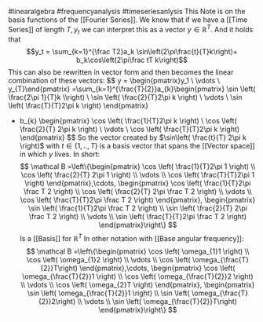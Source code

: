 #linearalgebra #frequencyanalysis #timeseriesanlysis 
This Note is on the basis functions of the [[Fourier Series]]. 
We know that if we have a [[Time Series]] of length $T, y_t$ we can interpret this as a vector $y\in\mathbb R^T$. And it holds that 
$$y_t = \sum_{k=1}^{\frac T2}a_k \sin\left(2\pi\frac{t}{T}k\right)+ b_k\cos\left(2\pi\frac tT k\right)$$
This can also be rewritten in vector form and then becomes the linear combination of these vectors:
$$
y = \begin{pmatrix}y_1 \\
\vdots \\
y_{T}\end{pmatrix} =\sum_{k=1}^{\frac{T}{2}}a_{k}\begin{pmatrix}
\sin \left( \frac{2\pi 1}{T}k  \\\right) \\
\sin \left( \frac{2}{T}2\pi k \right)   \\
\vdots \\
\sin \left( \frac{T}{T}2\pi k \right)
\end{pmatrix}
+ b_{k} \begin{pmatrix}
\cos \left( \frac{1}{T}2\pi k \right) \\
\cos \left( \frac{2}{T} 2\pi k \right)  \\
\vdots \\
\cos \left( \frac{T}{T}2\pi k \right) 
\end{pmatrix}
$$
So the vector created by $\sin\left( \frac{t}{T} 2\pi k \right)$ with $t \in \{1,..,T\}$ is a basis vector that spans the [[Vector space]] in which $y$ lives.
In short:
$$
\mathcal B =\left\{\begin{pmatrix}
\cos \left( \frac{1}{T}2\pi 1 \right) \\
\cos \left( \frac{2}{T} 2\pi 1 \right)  \\
\vdots \\
\cos \left( \frac{T}{T}2\pi 1 \right) 
\end{pmatrix},\cdots, \begin{pmatrix}
\cos \left( \frac{1}{T}2\pi \frac T 2  \right) \\
\cos \left( \frac{2}{T} 2\pi \frac T 2  \right)  \\
\vdots \\
\cos \left( \frac{T}{T}2\pi \frac T 2 \right) 
\end{pmatrix}, \begin{pmatrix}
\sin  \left( \frac{1}{T}2\pi \frac T 2  \right) \\
\sin \left( \frac{2}{T} 2\pi \frac T 2  \right)  \\
\vdots \\
\sin \left( \frac{T}{T}2\pi \frac T 2 \right) 
\end{pmatrix}\right\}
$$
Is a [[Basis]] for $\mathbb{R}^T$ In other notation with [[Base angular frequency]]:
$$
\mathcal B =\left\{\begin{pmatrix}
\cos \left( \omega_{1}1 \right) \\
\cos \left( \omega_{1}2 \right)  \\
\vdots \\
\cos \left( \omega_{\frac{T}{2}}T\right) 
\end{pmatrix},\cdots, \begin{pmatrix}
\cos \left( \omega_{\frac{T}{2}}1 \right) \\
\cos \left( \omega_{\frac{T}{2}}2 \right)  \\
\vdots \\
\cos \left( \omega_{2}T \right) 
\end{pmatrix}, \begin{pmatrix}
\sin  \left( \omega_{\frac{T}{2}}1 \right) \\
\sin \left( \omega_{\frac{T}{2}}2\right)  \\
\vdots \\
\sin \left( \omega_{\frac{T}{2}}T\right) 
\end{pmatrix}\right\}
$$
